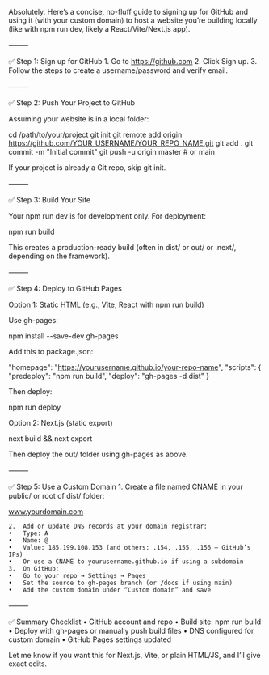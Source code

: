 Absolutely. Here’s a concise, no-fluff guide to signing up for GitHub and using it (with your custom domain) to host a website you’re building locally (like with npm run dev, likely a React/Vite/Next.js app).

⸻

✅ Step 1: Sign up for GitHub
	1.	Go to https://github.com
	2.	Click Sign up.
	3.	Follow the steps to create a username/password and verify email.

⸻

✅ Step 2: Push Your Project to GitHub

Assuming your website is in a local folder:

cd /path/to/your/project
git init
git remote add origin https://github.com/YOUR_USERNAME/YOUR_REPO_NAME.git
git add .
git commit -m "Initial commit"
git push -u origin master  # or main

If your project is already a Git repo, skip git init.

⸻

✅ Step 3: Build Your Site

Your npm run dev is for development only. For deployment:

npm run build

This creates a production-ready build (often in dist/ or out/ or .next/, depending on the framework).

⸻

✅ Step 4: Deploy to GitHub Pages

Option 1: Static HTML (e.g., Vite, React with npm run build)

Use gh-pages:

npm install --save-dev gh-pages

Add this to package.json:

"homepage": "https://yourusername.github.io/your-repo-name",
"scripts": {
  "predeploy": "npm run build",
  "deploy": "gh-pages -d dist"
}

Then deploy:

npm run deploy

Option 2: Next.js (static export)

next build && next export

Then deploy the out/ folder using gh-pages as above.

⸻

✅ Step 5: Use a Custom Domain
	1.	Create a file named CNAME in your public/ or root of dist/ folder:

www.yourdomain.com

	2.	Add or update DNS records at your domain registrar:
	•	Type: A
	•	Name: @
	•	Value: 185.199.108.153 (and others: .154, .155, .156 – GitHub’s IPs)
	•	Or use a CNAME to yourusername.github.io if using a subdomain
	3.	On GitHub:
	•	Go to your repo → Settings → Pages
	•	Set the source to gh-pages branch (or /docs if using main)
	•	Add the custom domain under “Custom domain” and save

⸻

✅ Summary Checklist
	•	GitHub account and repo
	•	Build site: npm run build
	•	Deploy with gh-pages or manually push build files
	•	DNS configured for custom domain
	•	GitHub Pages settings updated

Let me know if you want this for Next.js, Vite, or plain HTML/JS, and I’ll give exact edits.
